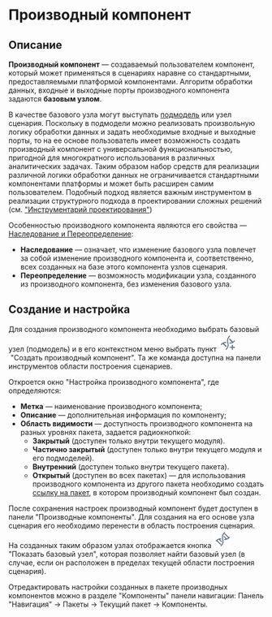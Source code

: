 # Производный компонент

## Описание

**Производный компонент** — создаваемый пользователем компонент, который может применяться в сценариях наравне со стандартными, предоставляемыми платформой компонентами. Алгоритм обработки данных, входные и выходные порты производного компонента задаются **базовым узлом**.

В качестве базового узла могут выступать [подмодель](../processors/control/submodel.md)
 или узел сценария. Поскольку в подмодели можно реализовать произвольную логику обработки данных и задать необходимые входные и выходные порты, то на ее основе пользователь имеет возможность создать производный компонент с универсальной функциональностью, пригодной для многократного использования в различных аналитических задачах. Таким образом набор средств для реализации различной логики обработки данных не ограничивается стандартными компонентами платформы и может быть расширен самим пользователем. Подобный подход является важным инструментом в реализации структурного подхода в проектировании сложных решений (см. ["Инструментарий проектирования"](../quick-start/scenario-construction.md))

Особенностью производного компонента являются его свойства — [Наследование и Переопределение](./inheritance-redefinition.md):

* **Наследование** — означает, что изменение базового узла повлечет за собой изменение производного компонента и, соответственно, всех созданных на базе этого компонента узлов сценария.
* **Переопределение** — возможность модификации узла, созданного из производного компонента, без изменения базового узла.

## Создание и настройка

Для создания производного компонента необходимо выбрать базовый узел (подмодель) и в его контекстном меню выбрать пункт ![Создать производный компонент](../media/app/icons/toolbar-18/toolbar-18-145.svg) "Создать производный компонент". Та же команда доступна на панели инструментов области построения сценариев.

Откроется окно "Настройка производного компонента", где определяются:

* **Метка** — наименование производного компонента;
* **Описание** — дополнительная информация по компоненту;
* **Область видимости** — доступность производного компонента на разных уровнях пакета, задается радиокнопкой:
  * **Закрытый** (доступен только внутри текущего модуля).
  * **Частично закрытый** (доступен только внутри текущего модуля и его подмоделей).
  * **Внутренний** (доступен только внутри текущего пакета).
  * **Открытый** (доступен во всех пакетах) — для использования производного компонента из другого пакета необходимо создать [ссылку на пакет](./link-to-packet.md), в котором производный компонент был создан.

После сохранения настроек производный компонент будет доступен в панели "Производные компоненты". Для создания на его основе узла сценария его необходимо перенести в область построения сценария. На созданных таким образом узлах отображается кнопка ![Показать базовый узел](../media/app/icons/toolbar-18/toolbar-18-144.svg)
"Показать базовый узел", которая позволяет найти базовый узел (в случае, если он расположен в пределах текущей области построения сценария).

Отредактировать настройки созданных в пакете производных компонентов можно в разделе "Компоненты" панели навигации: Панель "Навигация" -> Пакеты -> Текущий пакет -> Компоненты.
